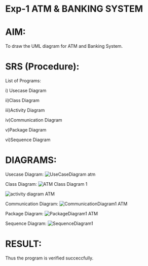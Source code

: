 # Exp-1 ATM & BANKING SYSTEM

# AIM:
To draw the UML diagram for ATM and Banking System.

# SRS (Procedure):
List of Programs:

i) Usecase Diagram

ii)Class Diagram

iii)Activity Diagram

iv)Communication Diagram

v)Package Diagram

vi)Sequence Diagram

# DIAGRAMS:

Usecase Diagram:
![UseCaseDiagram atm](https://github.com/user-attachments/assets/6eeca9e7-d9d3-493c-8502-947af06497cd)

Class Diagram:
![ATM Class Diagram 1](https://github.com/user-attachments/assets/b107136c-8048-44d5-85da-9ea3dd0f3a1a)


![activity diagram ATM](https://github.com/user-attachments/assets/1bd28570-5275-41ec-97f9-eb76ad8ea51d)

Communication Diagram:
![CommunicationDiagram1  ATM](https://github.com/user-attachments/assets/130ee108-cf4b-4475-b0a7-488abba7d41d)

Package Diagram:
![PackageDiagram1 ATM](https://github.com/user-attachments/assets/1617f86c-687c-4852-9eec-745e26fe2e89)

Sequence Diagram:
![SequenceDiagram1](https://github.com/user-attachments/assets/c333df86-f6c2-4b49-90bd-382d488f1567)







# RESULT:
Thus the program is verified succeccfully.
